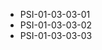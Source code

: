 <!--
    ATTENTION: This file was generated via gradle!
               Do NOT manually edit this file! Any such changes will be overwritten!
-->
* PSI-01-03-03-01
* PSI-01-03-03-02
* PSI-01-03-03-03
